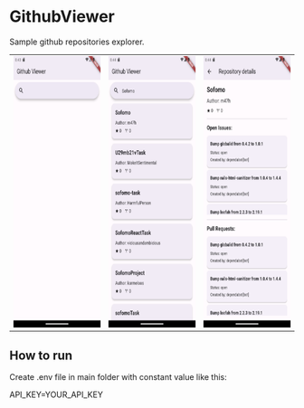 # GithubViewer

Sample github repositories explorer.

<table>
  <tr>
    <td><img src="screenshots/Screenshot_1708288982.png" width=270 height=480></td>
    <td><img src="screenshots/Screenshot_1708289066.png" width=270 height=480></td>
    <td><img src="screenshots/Screenshot_1708289080.png" width=270 height=480></td>
  </tr>
 </table>

## How to run

Create .env file in main folder with constant value like this:

API_KEY=YOUR_API_KEY